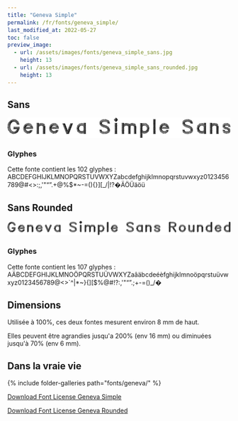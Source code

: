 ```yaml
---
title: "Geneva Simple"
permalink: /fr/fonts/geneva_simple/
last_modified_at: 2022-05-27
toc: false
preview_image:
  - url: /assets/images/fonts/geneva_simple_sans.jpg
    height: 13
  - url: /assets/images/fonts/geneva_simple_sans_rounded.jpg
    height: 13
---
```


## Sans

![Geneva Simple Sans](/assets/images/fonts/geneva_simple_sans.jpg)



### Glyphes

Cette fonte contient les 102 glyphes :
ABCDEFGHIJKLMNOPQRSTUVWXYZabcdefghijklmnopqrstuvwxyz0123456789@#<>:;,'"“”.+@%$*~-=(){}][_/\|!?�ÄÖÜäöü

## Sans Rounded

![Geneva Simple Sans](/assets/images/fonts/geneva_simple_sans_rounded.jpg)



### Glyphes

Cette fonte contient les 107 glyphes :	
AÄBCDEFGHIJKLMNOÖPQRSTUÜVWXYZaâäbcdeéèfghijklmnoöpqrstuüvwxyz0123456789@<>`^|\*~}{][$%@#!?:,'"“”.;+-=()_/�

## Dimensions

Utilisée à 100%, ces deux fontes mesurent environ 8 mm de haut.

Elles peuvent être agrandies jusqu'a 200% (env 16 mm) ou diminuées jusqu'à 70% (env 6 mm).

## Dans la vraie vie

{% include folder-galleries path="fonts/geneva/" %}

[Download Font License Geneva Simple](https://github.com/inkstitch/inkstitch/tree/main/fonts/geneva_simple/LICENSE)

[Download Font License Geneva Rounded](https://github.com/inkstitch/inkstitch/tree/main/fonts/geneva_rounded/LICENSE)


